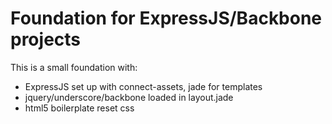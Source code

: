 Foundation for ExpressJS/Backbone projects
==========================================

This is a small foundation with:

* ExpressJS set up with connect-assets, jade for templates
* jquery/underscore/backbone loaded in layout.jade
* html5 boilerplate reset css

